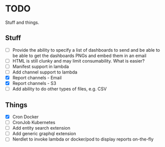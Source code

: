 # TODO

Stuff and things.

## Stuff

- [ ] Provide the ability to specify a list of dashboards to send and be able to
  be able to get the dashboards PNGs and embed them in an email
- [ ] HTML is still clunky and may limit consumability. What is easier?
- [ ] Manifest support in lambda
- [ ] Add channel support to lambda
- [X] Report channels - Email
- [X] Report channels - S3
- [ ] Add ability to do other types of files, e.g. CSV

## Things

- [X] Cron Docker
- [ ] CronJob Kubernetes
- [ ] Add entity search extension
- [ ] Add generic graphql extension
- [ ] Nerdlet to invoke lambda or docker/pod to display reports on-the-fly
